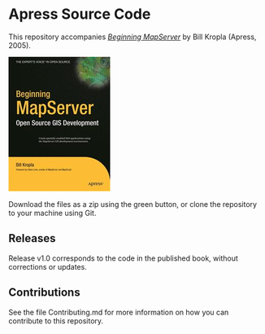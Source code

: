 # Apress Source Code

This repository accompanies [*Beginning MapServer*](http://www.apress.com/9781590594902) by Bill Kropla (Apress, 2005).

![Cover image](9781590594902.jpg)

Download the files as a zip using the green button, or clone the repository to your machine using Git.

## Releases

Release v1.0 corresponds to the code in the published book, without corrections or updates.

## Contributions

See the file Contributing.md for more information on how you can contribute to this repository.
